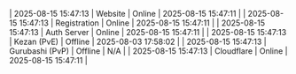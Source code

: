| 2025-08-15 15:47:13 | Website | Online | 2025-08-15 15:47:11 |
| 2025-08-15 15:47:13 | Registration | Online | 2025-08-15 15:47:11 |
| 2025-08-15 15:47:13 | Auth Server | Online | 2025-08-15 15:47:11 |
| 2025-08-15 15:47:13 | Kezan (PvE) | Offline | 2025-08-03 17:58:02 |
| 2025-08-15 15:47:13 | Gurubashi (PvP) | Offline | N/A |
| 2025-08-15 15:47:13 | Cloudflare | Online | 2025-08-15 15:47:11 |
